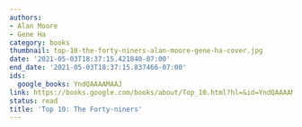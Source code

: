 ```yaml
---
authors:
- Alan Moore
- Gene Ha
category: books
thumbnail: top-10-the-forty-niners-alan-moore-gene-ha-cover.jpg
date: '2021-05-03T18:37:15.421840-07:00'
end_date: '2021-05-03T18:37:15.837466-07:00'
ids:
  google_books: YndQAAAAMAAJ
link: https://books.google.com/books/about/Top_10.html?hl=&id=YndQAAAAMAAJ
status: read
title: 'Top 10: The Forty-niners'
---
```

